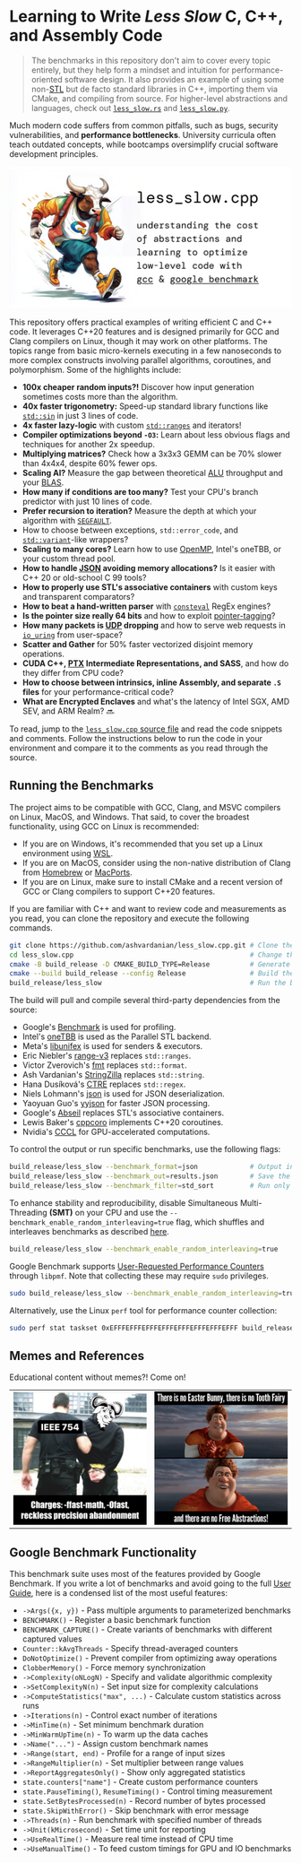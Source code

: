 # Learning to Write _Less Slow_ C, C++, and Assembly Code

> The benchmarks in this repository don't aim to cover every topic entirely, but they help form a mindset and intuition for performance-oriented software design.
> It also provides an example of using some non-[STL](https://en.wikipedia.org/wiki/Standard_Template_Library) but de facto standard libraries in C++, importing them via CMake, and compiling from source.
> For higher-level abstractions and languages, check out [`less_slow.rs`](https://github.com/ashvardanian/less_slow.rs) and [`less_slow.py`](https://github.com/ashvardanian/less_slow.py).

Much modern code suffers from common pitfalls, such as bugs, security vulnerabilities, and __performance bottlenecks__.
University curricula often teach outdated concepts, while bootcamps oversimplify crucial software development principles.

![Less Slow C++](https://github.com/ashvardanian/ashvardanian/blob/master/repositories/less_slow.cpp.jpg?raw=true)

This repository offers practical examples of writing efficient C and C++ code.
It leverages C++20 features and is designed primarily for GCC and Clang compilers on Linux, though it may work on other platforms.
The topics range from basic micro-kernels executing in a few nanoseconds to more complex constructs involving parallel algorithms, coroutines, and polymorphism.
Some of the highlights include:

- __100x cheaper random inputs?!__ Discover how input generation sometimes costs more than the algorithm.
- __40x faster trigonometry:__ Speed-up standard library functions like [`std::sin`](https://en.cppreference.com/w/cpp/numeric/math/sin) in just 3 lines of code.
- __4x faster lazy-logic__ with custom [`std::ranges`](https://en.cppreference.com/w/cpp/ranges) and iterators!
- __Compiler optimizations beyond `-O3`:__ Learn about less obvious flags and techniques for another 2x speedup.
- __Multiplying matrices?__ Check how a 3x3x3 GEMM can be 70% slower than 4x4x4, despite 60% fewer ops.
- __Scaling AI?__ Measure the gap between theoretical [ALU](https://en.wikipedia.org/wiki/Arithmetic_logic_unit) throughput and your [BLAS](https://en.wikipedia.org/wiki/Basic_Linear_Algebra_Subprograms).
- __How many if conditions are too many?__ Test your CPU's branch predictor with just 10 lines of code.
- __Prefer recursion to iteration?__ Measure the depth at which your algorithm with [`SEGFAULT`](https://en.wikipedia.org/wiki/Segmentation_fault).
- How to choose between exceptions, `std::error_code`, and [`std::variant`](https://en.cppreference.com/w/cpp/utility/variant)-like wrappers?
- __Scaling to many cores?__ Learn how to use [OpenMP](https://en.wikipedia.org/wiki/OpenMP), Intel's oneTBB, or your custom thread pool.
- __How to handle [JSON](https://www.json.org/json-en.html) avoiding memory allocations?__ Is it easier with C++ 20 or old-school C 99 tools?
- __How to properly use STL's associative containers__ with custom keys and transparent comparators?
- __How to beat a hand-written parser__ with [`consteval`](https://en.cppreference.com/w/cpp/language/consteval) RegEx engines?
- __Is the pointer size really 64 bits__ and how to exploit [pointer-tagging](https://en.wikipedia.org/wiki/Tagged_pointer)?
- __How many packets is [UDP](https://www.cloudflare.com/learning/ddos/glossary/user-datagram-protocol-udp/) dropping__ and how to serve web requests in [`io_uring`](https://en.wikipedia.org/wiki/Io_uring) from user-space?
- __Scatter and Gather__ for 50% faster vectorized disjoint memory operations.
- __CUDA C++, [PTX](https://en.wikipedia.org/wiki/Parallel_Thread_Execution) Intermediate Representations, and SASS__, and how do they differ from CPU code?
- __How to choose between intrinsics, inline Assembly, and separate `.S` files__ for your performance-critical code?
- __What are Encrypted Enclaves__ and what's the latency of Intel SGX, AMD SEV, and ARM Realm? 🔜

To read, jump to the [`less_slow.cpp` source file](https://github.com/ashvardanian/less_slow.cpp/blob/main/less_slow.cpp) and read the code snippets and comments.
Follow the instructions below to run the code in your environment and compare it to the comments as you read through the source.

## Running the Benchmarks

The project aims to be compatible with GCC, Clang, and MSVC compilers on Linux, MacOS, and Windows.
That said, to cover the broadest functionality, using GCC on Linux is recommended:

- If you are on Windows, it's recommended that you set up a Linux environment using [WSL](https://docs.microsoft.com/en-us/windows/wsl/install).
- If you are on MacOS, consider using the non-native distribution of Clang from [Homebrew](https://brew.sh) or [MacPorts](https://www.macports.org).
- If you are on Linux, make sure to install CMake and a recent version of GCC or Clang compilers to support C++20 features.

If you are familiar with C++ and want to review code and measurements as you read, you can clone the repository and execute the following commands.

```sh
git clone https://github.com/ashvardanian/less_slow.cpp.git # Clone the repository
cd less_slow.cpp                                            # Change the directory
cmake -B build_release -D CMAKE_BUILD_TYPE=Release          # Generate the build files
cmake --build build_release --config Release                # Build the project
build_release/less_slow                                     # Run the benchmarks
```

The build will pull and compile several third-party dependencies from the source:

- Google's [Benchmark](https://github.com/google/benchmark) is used for profiling.
- Intel's [oneTBB](https://github.com/uxlfoundation/oneTBB) is used as the Parallel STL backend.
- Meta's [libunifex](https://github.com/facebookexperimental/libunifex) is used for senders & executors.
- Eric Niebler's [range-v3](https://github.com/ericniebler/range-v3) replaces `std::ranges`.
- Victor Zverovich's [fmt](https://github.com/fmtlib/fmt) replaces `std::format`.
- Ash Vardanian's [StringZilla](https://github.com/ashvardanian/stringzilla) replaces `std::string`.
- Hana Dusíková's [CTRE](https://github.com/hanickadot/compile-time-regular-expressions) replaces `std::regex`.
- Niels Lohmann's [json](https://github.com/nlohmann/json) is used for JSON deserialization.
- Yaoyuan Guo's [yyjson](https://github.com/ibireme/yyjson) for faster JSON processing.
- Google's [Abseil](https://github.com/abseil/abseil-cpp) replaces STL's associative containers.
- Lewis Baker's [cppcoro](https://github.com/lewissbaker/cppcoro) implements C++20 coroutines.
- Nvidia's [CCCL](https://github.com/nvidia/cccl) for GPU-accelerated computations.

To control the output or run specific benchmarks, use the following flags:

```sh
build_release/less_slow --benchmark_format=json             # Output in JSON format
build_release/less_slow --benchmark_out=results.json        # Save the results to a file instead of `stdout`
build_release/less_slow --benchmark_filter=std_sort         # Run only benchmarks containing `std_sort` in their name
```

To enhance stability and reproducibility, disable Simultaneous Multi-Threading __(SMT)__ on your CPU and use the `--benchmark_enable_random_interleaving=true` flag, which shuffles and interleaves benchmarks as described [here](https://github.com/google/benchmark/blob/main/docs/random_interleaving.md).

```sh
build_release/less_slow --benchmark_enable_random_interleaving=true
```

Google Benchmark supports [User-Requested Performance Counters](https://github.com/google/benchmark/blob/main/docs/perf_counters.md) through `libpmf`.
Note that collecting these may require `sudo` privileges.

```sh
sudo build_release/less_slow --benchmark_enable_random_interleaving=true --benchmark_format=json --benchmark_perf_counters="CYCLES,INSTRUCTIONS"
```

Alternatively, use the Linux `perf` tool for performance counter collection:

```sh
sudo perf stat taskset 0xEFFFEFFFEFFFEFFFEFFFEFFFEFFFEFFF build_release/less_slow --benchmark_enable_random_interleaving=true --benchmark_filter=super_sort
```

## Memes and References

Educational content without memes?!
Come on!

<table>
  <tr>
    <td><img src="https://github.com/ashvardanian/ashvardanian/blob/master/memes/ieee764-vs-gnu-compiler.jpg?raw=true" alt="IEEE 754 vs GNU Compiler"></td>
    <td><img src="https://github.com/ashvardanian/ashvardanian/blob/master/memes/no-easter-bunny-no-free-abstractions.jpg?raw=true" alt="No Easter Bunny, No Free Abstractions"></td>
  </tr>
</table>

## Google Benchmark Functionality

This benchmark suite uses most of the features provided by Google Benchmark.
If you write a lot of benchmarks and avoid going to the full [User Guide](https://github.com/google/benchmark/blob/main/docs/user_guide.md), here is a condensed list of the most useful features:

- `->Args({x, y})` - Pass multiple arguments to parameterized benchmarks
- `BENCHMARK()` - Register a basic benchmark function
- `BENCHMARK_CAPTURE()` - Create variants of benchmarks with different captured values
- `Counter::kAvgThreads` - Specify thread-averaged counters
- `DoNotOptimize()` - Prevent compiler from optimizing away operations
- `ClobberMemory()` - Force memory synchronization
- `->Complexity(oNLogN)` - Specify and validate algorithmic complexity
- `->SetComplexityN(n)` - Set input size for complexity calculations
- `->ComputeStatistics("max", ...)` - Calculate custom statistics across runs
- `->Iterations(n)` - Control exact number of iterations
- `->MinTime(n)` - Set minimum benchmark duration
- `->MinWarmUpTime(n)` - To warm up the data caches
- `->Name("...")` - Assign custom benchmark names
- `->Range(start, end)` - Profile for a range of input sizes
- `->RangeMultiplier(n)` - Set multiplier between range values
- `->ReportAggregatesOnly()` - Show only aggregated statistics
- `state.counters["name"]` - Create custom performance counters
- `state.PauseTiming()`, `ResumeTiming()` - Control timing measurement
- `state.SetBytesProcessed(n)` - Record number of bytes processed
- `state.SkipWithError()` - Skip benchmark with error message
- `->Threads(n)` - Run benchmark with specified number of threads
- `->Unit(kMicrosecond)` - Set time unit for reporting
- `->UseRealTime()` - Measure real time instead of CPU time
- `->UseManualTime()` - To feed custom timings for GPU and IO benchmarks
